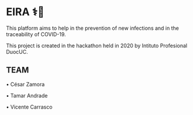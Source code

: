 # EIRA ⚕️🏥
This platform aims to help in the prevention of new infections and in the traceability of COVID-19.

This project is created in the hackathon held in 2020 by Intituto Profesional DuocUC.

## TEAM
• César Zamora

• Tamar Andrade

• Vicente Carrasco
